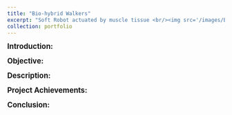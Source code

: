 ```yaml
---
title: "Bio-hybrid Walkers"
excerpt: "Soft Robot actuated by muscle tissue <br/><img src='/images/BiohybridWalkers1.png'>"
collection: portfolio
---
```


<span style="font-size:larger;"><strong>Introduction:</strong></span>


<span style="font-size:larger;"><strong>Objective:</strong></span>


<span style="font-size:larger;"><strong>Description:</strong></span>


<span style="font-size:larger;"><strong>Project Achievements:</strong></span>


<span style="font-size:larger;"><strong>Conclusion:</strong></span>
